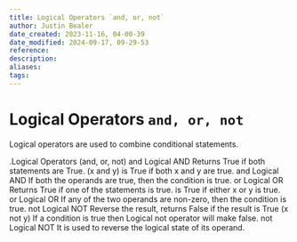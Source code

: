 ```yaml
---
title: Logical Operators `and, or, not`
author: Justin Bealer
date_created: 2023-11-16, 04-00-39
date_modified: 2024-09-17, 09-29-53
reference: 
description: 
aliases: 
tags: 
---
```

# Logical Operators `and, or, not`

Logical operators are used to combine conditional statements.

.Logical Operators (and, or, not)
and Logical AND Returns True if both statements are True.
(x and y) is True if both x and y are true.
and	Logical AND	If both the operands are true, then the condition is true.
or Logical OR Returns True if one of the statements is true.
is True if either x or y is true.
or	Logical OR	If any of the two operands are non-zero, then the condition is true.
not Logical NOT Reverse the result, returns False if the result is True
(x not y) If a condition is true then Logical not operator will make false.
not	Logical NOT	It is used to reverse the logical state of its operand.


